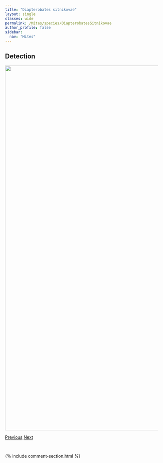 ```yaml
---
title: "Diapterobates sitnikovae"
layout: single
classes: wide
permalink: /Mites/species/DiapterobatesSitnikovae
author_profile: false
sidebar:
  nav: "Mites"
---
```


<h2>Detection</h2>

<a href="https://drive.google.com/uc?export=view&id=1uR5lGHB1iyeJo3y4O0KvOyz-M2YTgoSg">
<img src="https://drive.google.com/uc?export=view&id=1uR5lGHB1iyeJo3y4O0KvOyz-M2YTgoSg" height = "1200" width = "800">
</a>


<a href="/DevelopmentWebsite/Mites/species/DiapterobatesHumeralis" class="pagination--pager" title="Diapterobates humeralis">Previous</a> <a href="/DevelopmentWebsite/Mites/species/DiapterobatesVariabilis" class="pagination--pager" title="Diapterobates variabilis">Next</a>

<p>&nbsp;</p>

{% include comment-section.html %}
